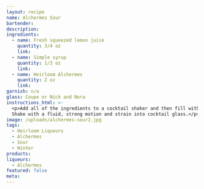 ```yaml
---
layout: recipe
name: Alchermes Sour
bartender:
description:
ingredients:
  - name: Fresh squeezed lemon juice
    quantity: 3/4 oz
    link:
  - name: Simple syrup
    quantity: 1/3 oz
    link:
  - name: Heirloom Alchermes
    quantity: 2 oz
    link:
garnish: n/a
glass: Coupe or Nick and Nora
instructions_html: >-
  <p>Add all of the ingredients to a cocktail shaker and then fill with ice.
  Shake with a fluid, strong motion and strain into cocktail glass.</p>
image: /uploads/alchermes-sour2.jpg
tags:
  - Heirloom Liqueurs
  - Alchermes
  - Sour
  - Winter
products:
liqueurs:
  - Alchermes
featured: false
meta:
---
```


